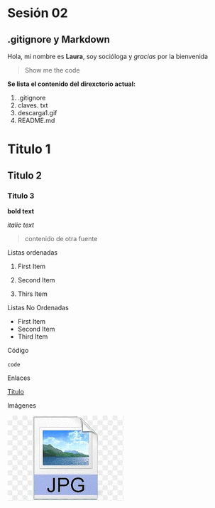 # Sesión 02

## .gitignore y Markdown

Hola, mi nombre es **Laura**, soy socióloga y *gracias* por la bienvenida

> Show me the code

**Se lista el contenido del direxctorio actual:**

1. .gitignore
2.  claves. txt
3.  descarga1.gif
4. README.md

# Titulo 1

## Titulo 2

### Titulo 3

**bold text**

*italic text*

> contenido de otra fuente 

Listas ordenadas

1. First Item

2. Second Item

3. Thirs Item

Listas No Ordenadas

- First Item
- Second Item
- Third Item
  
Código

`code`

Enlaces

[Titulo](https://miruta.com)

Imágenes

![texto alterno][def]

[def]: descarga1.gif

